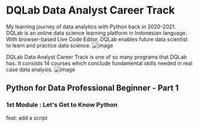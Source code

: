 # DQLab Data Analyst Career Track
My learning journey of data analytics with Python back in 2020-2021.
DQLab is an online data science learning platform in Indonesian language. With browser-based Live Code Editor, DQLab enables future data scientist to learn and practice data science.
![image](https://user-images.githubusercontent.com/74189753/160532641-cb223543-0745-42a2-859f-e24d008b9949.png)

DQLab Data Analyst Career Track is one of so many programs that DQLab has. It consists 14 courses which conclude fundamental skills needed in real case data analysis.
![image](https://user-images.githubusercontent.com/74189753/160534602-267251d9-8156-41a5-a149-7d4b0a3d5dcf.png)

## **Python for Data Professional Beginner - Part 1**
### 1st Module : Let's Get to Know Python
feat: add a script

